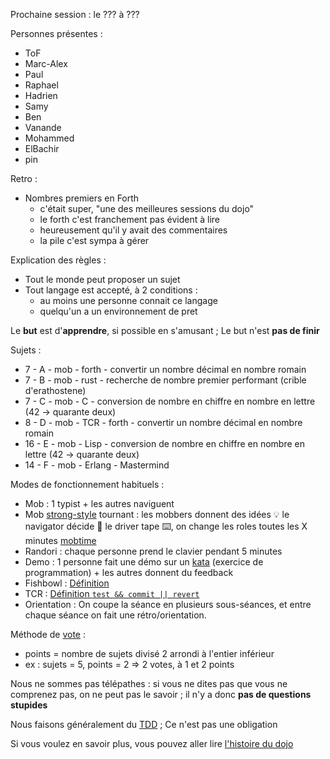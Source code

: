 Prochaine session : le ??? à ???

Personnes présentes :

- ToF
- Marc-Alex
- Paul
- Raphael
- Hadrien
- Samy
- Ben
- Vanande
- Mohammed
- ElBachir
- pin

Retro :

- Nombres premiers en Forth
  - c'était super, "une des meilleures sessions du dojo"
  - le forth c'est franchement pas évident à lire
  - heureusement qu'il y avait des commentaires
  - la pile c'est sympa à gérer

Explication des règles :

- Tout le monde peut proposer un sujet
- Tout langage est accepté, à 2 conditions :
  - au moins une personne connait ce langage
  - quelqu'un a un environnement de pret

Le **but** est d'**apprendre**, si possible en s'amusant ;
Le but n'est **pas de finir**

Sujets :

- 7 - A - mob - forth - convertir un nombre décimal en nombre romain
- 7 - B - mob - rust - recherche de nombre premier performant (crible d'erathostene)
- 7 - C - mob - C - conversion de nombre en chiffre en nombre en lettre (42 -> quarante deux)
- 8 - D - mob - TCR - forth - convertir un nombre décimal en nombre romain
- 16 - E - mob - Lisp - conversion de nombre en chiffre en nombre en lettre (42 -> quarante deux)
- 14 - F - mob - Erlang - Mastermind

Modes de fonctionnement habituels :

- Mob : 1 typist + les autres naviguent
- Mob [strong-style] tournant : les mobbers donnent des idées 💡 le navigator décide 🔀 le driver tape ⌨️, on change les roles toutes les X minutes [mobtime]
- Randori : chaque personne prend le clavier pendant 5 minutes
- Demo : 1 personne fait une démo sur un [kata] (exercice de programmation) + les autres donnent du feedback
- Fishbowl : [Définition][fishbowl]
- TCR : [Définition `test && commit || revert`][tcr]
- Orientation : On coupe la séance en plusieurs sous-séances,
  et entre chaque séance on fait une rétro/orientation.

Méthode de [vote] :

- points = nombre de sujets divisé 2 arrondi à l'entier inférieur
- ex : sujets = 5, points = 2 => 2 votes, à 1 et 2 points

Nous ne sommes pas télépathes :
si vous ne dites pas que vous ne comprenez pas, on ne peut pas le savoir ;
il n'y a donc **pas de questions stupides**

Nous faisons généralement du [TDD][test_driven_development] ;
Ce n'est pas une obligation

Si vous voulez en savoir plus, vous pouvez aller lire [l'histoire du dojo]

[kata]: https://web.archive.org/web/20040423023001/http://www.pragprog.com/pragdave/Practices/CodeKata.rdoc
[strong-style]: https://llewellynfalco.blogspot.com/2014/06/llewellyns-strong-style-pairing.html
[mobtime]: https://mobtime.hadrienmp.fr/
[fishbowl]: https://en.wikipedia.org/wiki/Fishbowl_%28conversation%29
[tcr]: https://medium.com/@kentbeck_7670/test-commit-revert-870bbd756864
[vote]: https://emmanuelpaatz.com/dojosurvey
[test_driven_development]: https://fr.wikipedia.org/wiki/Test_driven_development
[l'histoire du dojo]: https://github.com/dojo-developpement-paris/dojo-developpement-paris.github.io/blob/main/history.md
